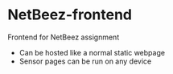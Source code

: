 # NetBeez-frontend
Frontend for NetBeez assignment

- Can be hosted like a normal static webpage
- Sensor pages can be run on any device